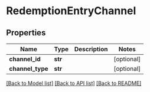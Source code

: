 # RedemptionEntryChannel


## Properties

Name | Type | Description | Notes
------------ | ------------- | ------------- | -------------
**channel_id** | **str** |  | [optional] 
**channel_type** | **str** |  | [optional] 

[[Back to Model list]](../README.md#documentation-for-models) [[Back to API list]](../README.md#documentation-for-api-endpoints) [[Back to README]](../README.md)


